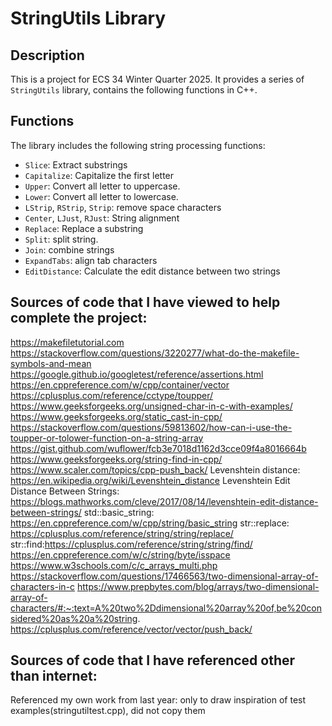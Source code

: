 # StringUtils Library

## Description
This is a project for ECS 34 Winter Quarter 2025. It provides a series of `StringUtils` library, contains the following functions in C++.

## Functions
The library includes the following string processing functions:
- `Slice`: Extract substrings
- `Capitalize`: Capitalize the first letter
- `Upper`: Convert all letter to uppercase.
- `Lower`: Convert all letter to lowercase.
- `LStrip`, `RStrip`, `Strip`: remove space characters
- `Center`, `LJust`, `RJust`: String alignment
- `Replace`: Replace a substring
- `Split`: split string.
- `Join`: combine strings
- `ExpandTabs`: align tab characters
- `EditDistance`: Calculate the edit distance between two strings

## Sources of code that I have viewed to help complete the project:

https://makefiletutorial.com
https://stackoverflow.com/questions/3220277/what-do-the-makefile-symbols-and-mean
https://google.github.io/googletest/reference/assertions.html
https://en.cppreference.com/w/cpp/container/vector
https://cplusplus.com/reference/cctype/toupper/
https://www.geeksforgeeks.org/unsigned-char-in-c-with-examples/
https://www.geeksforgeeks.org/static_cast-in-cpp/
https://stackoverflow.com/questions/59813602/how-can-i-use-the-toupper-or-tolower-function-on-a-string-array
https://gist.github.com/wuflower/fcb3e7018d1162d3cce09f4a8016664b
https://www.geeksforgeeks.org/string-find-in-cpp/
https://www.scaler.com/topics/cpp-push_back/
Levenshtein distance: https://en.wikipedia.org/wiki/Levenshtein_distance
Levenshtein Edit Distance Between Strings: https://blogs.mathworks.com/cleve/2017/08/14/levenshtein-edit-distance-between-strings/
std::basic_string: https://en.cppreference.com/w/cpp/string/basic_string
str::replace: https://cplusplus.com/reference/string/string/replace/
str::find:https://cplusplus.com/reference/string/string/find/
https://en.cppreference.com/w/c/string/byte/isspace
https://www.w3schools.com/c/c_arrays_multi.php
https://stackoverflow.com/questions/17466563/two-dimensional-array-of-characters-in-c
https://www.prepbytes.com/blog/arrays/two-dimensional-array-of-characters/#:~:text=A%20two%2Ddimensional%20array%20of,be%20considered%20as%20a%20string.
https://cplusplus.com/reference/vector/vector/push_back/

## Sources of code that I have referenced other than internet:

Referenced my own work from last year: only to draw inspiration of test examples(stringutiltest.cpp), did not copy them